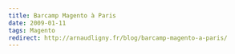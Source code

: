 ```yaml
---
title: Barcamp Magento à Paris
date: 2009-01-11
tags: Magento
redirect: http://arnaudligny.fr/blog/barcamp-magento-a-paris/
---
```

